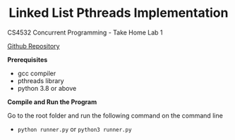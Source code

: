 <h1 align="center"> Linked List Pthreads Implementation </h1>   

CS4532 Concurrent Programming - Take Home Lab 1    

[Github Repository](https://github.com/PasinduUd/linked-list-pthreads-implementation)

**Prerequisites**
 - gcc compiler 
 - pthreads library
 - python 3.8 or above

**Compile and Run the Program**

Go to the root folder and run the following command on the command line  
* `python runner.py` or `python3 runner.py`
